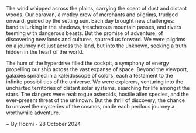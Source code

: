 
The wind whipped across the plains, carrying the scent of dust and distant woods. Our caravan, a motley crew of merchants and pilgrims, trudged onward, guided by the setting sun.  Each day brought new challenges: bandits lurking in the shadows, treacherous mountain passes, and rivers teeming with dangerous beasts. But the promise of adventure, of discovering new lands and cultures, spurred us forward.  We were pilgrims on a journey not just across the land, but into the unknown, seeking a truth hidden in the heart of the world.

The hum of the hyperdrive filled the cockpit, a symphony of energy propelling our ship across the vast expanse of space.  Beyond the viewport, galaxies spiraled in a kaleidoscope of colors, each a testament to the infinite possibilities of the universe. We were explorers, venturing into the uncharted territories of distant solar systems, searching for life amongst the stars.  The dangers were real: rogue asteroids, hostile alien species, and the ever-present threat of the unknown. But the thrill of discovery, the chance to unravel the mysteries of the cosmos, made each perilous journey a worthwhile adventure. 

~ By Hozmi - 28 October 2024
